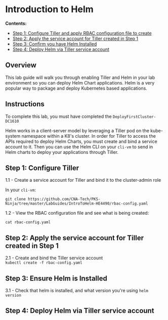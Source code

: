 # Introduction to Helm

**Contents:**

- [Step 1: Configure Tiller and apply RBAC configuration file to create]()
- [Step 2: Apply the service account for Tiller created in Step 1]()
- [Step 3: Confirm you have Helm Installed]()
- [Step 4: Deploy Helm via Tiller service account]()

## Overview

This lab guide will walk you through enabling Tiller and Helm in your lab environment so you can deploy Helm Chart applications.  Helm is a very popular way to package and deploy Kubernetes based applications.

## Instructions
To complete this lab, you must have completed the `DeployFirstCluster-DC1610`

Helm works in a client-server model by leveraging a Tiller pod on the kube-system namespace within a K8's cluster.  In order for Tiller to access the APIs required to deploy Helm Charts, you must create and bind a service account to it.  Then you can use the Helm CLI on your `cli-vm` to send in Helm charts to deploy your applications through Tiller.

## Step 1: Configure Tiller
1.1 - Create a service account for Tiller and bind it to the cluster-admin role

In your `cli-vm`:

```git clone https://github.com/CNA-Tech/PKS-Ninja/tree/master/LabGuides/IntroToHelm-HE4490/rbac-config.yaml```

1.2 - View the RBAC configuration file and see what is being created:

```cat rbac-config.yaml```


## Step 2: Apply the service account for Tiller created in Step 1

2.1 - Create and bind the Tiller service account</br> ```kubectl create -f rbac-config.yaml```


## Step 3: Ensure Helm is Installed
3.1 - Check that helm is installed, and what version you're using `helm version`


## Step 4: Deploy Helm via Tiller service account
